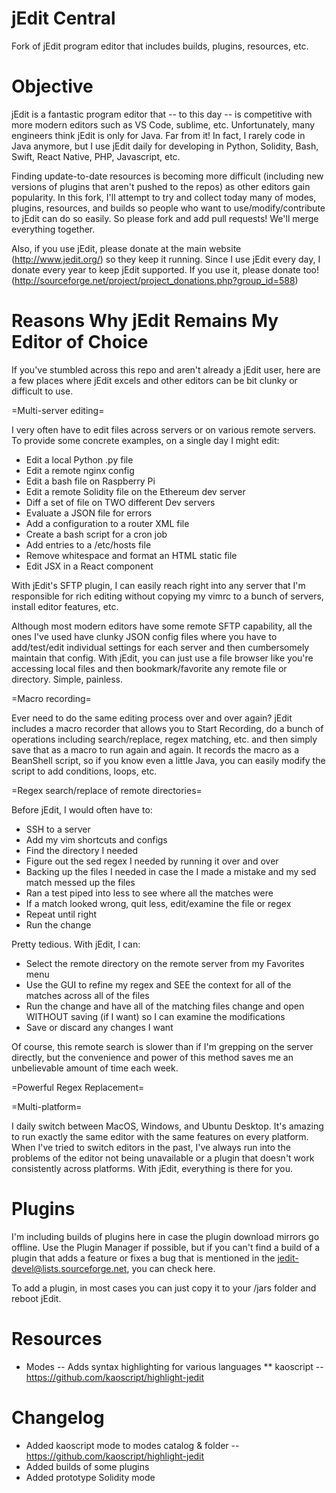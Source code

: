 # jEdit Central
Fork of jEdit program editor that includes builds, plugins, resources, etc.

# Objective

jEdit is a fantastic program editor that -- to this day -- is competitive with more modern editors such as VS Code, sublime, etc. Unfortunately, many engineers think jEdit is only for Java. Far from it! In fact, I rarely code in Java anymore, but I use jEdit daily for developing in Python, Solidity, Bash, Swift, React Native, PHP, Javascript, etc.

Finding update-to-date resources is becoming more difficult (including new versions of plugins that aren't pushed to the repos) as other editors gain popularity. In this fork, I'll attempt to try and collect today many of modes, plugins, resources, and builds so people who want to use/modify/contribute to jEdit can do so easily. So please fork and add pull requests! We'll merge everything together.

Also, if you use jEdit, please donate at the main website (http://www.jedit.org/) so they keep it running. Since I use jEdit every day, I donate every year to keep jEdit supported. If you use it, please donate too! (http://sourceforge.net/project/project_donations.php?group_id=588)

# Reasons Why jEdit Remains My Editor of Choice

If you've stumbled across this repo and aren't already a jEdit user, here are a few places where jEdit excels and other editors can be bit clunky or difficult to use.

=Multi-server editing=

I very often have to edit files across servers or on various remote servers. To provide some concrete examples, on a single day I might edit:

* Edit a local Python .py file
* Edit a remote nginx config
* Edit a bash file on Raspberry Pi
* Edit a remote Solidity file on the Ethereum dev server
* Diff a set of file on TWO different Dev servers
* Evaluate a JSON file for errors
* Add a configuration to a router XML file
* Create a bash script for a cron job
* Add entries to a /etc/hosts file
* Remove whitespace and format an HTML static file
* Edit JSX in a React component

With jEdit's SFTP plugin, I can easily reach right into any server that I'm responsible for rich editing without copying my vimrc to a bunch of servers, install editor features, etc.

Although most modern editors have some remote SFTP capability, all the ones I've used have clunky JSON config files where you have to add/test/edit individual settings for each server and then cumbersomely maintain that config. With jEdit, you can just use a file browser like you're accessing local files and then bookmark/favorite any remote file or directory. Simple, painless.

=Macro recording=

Ever need to do the same editing process over and over again? jEdit includes a macro recorder that allows you to Start Recording, do a bunch of operations including search/replace, regex matching, etc. and then simply save that as a macro to run again and again. It records the macro as a BeanShell script, so if you know even a little Java, you can easily modify the script to add conditions, loops, etc.


=Regex search/replace of remote directories=

Before jEdit, I would often have to:

* SSH to a server
* Add my vim shortcuts and configs
* Find the directory I needed
* Figure out the sed regex I needed by running it over and over
* Backing up the files I needed in case the I made a mistake and my sed match messed up the files
* Ran a test piped into less to see where all the matches were
* If a match looked wrong, quit less, edit/examine the file or regex
* Repeat until right
* Run the change

Pretty tedious. With jEdit, I can:

* Select the remote directory on the remote server from my Favorites menu
* Use the GUI to refine my regex and SEE the context for all of the matches across all of the files
* Run the change and have all of the matching files change and open WITHOUT saving (if I want) so I can examine the modifications
* Save or discard any changes I want

Of course, this remote search is slower than if I'm grepping on the server directly, but the convenience and power of this method saves me an unbelievable amount of time each week.

=Powerful Regex Replacement=

=Multi-platform=

I daily switch between MacOS, Windows, and Ubuntu Desktop. It's amazing to run exactly the same editor with the same features on every platform. When I've tried to switch editors in the past, I've always run into the problems of the editor not being unavailable or a plugin that doesn't work consistently across platforms. With jEdit, everything is there for you.

# Plugins

I'm including builds of plugins here in case the plugin download mirrors go offline. Use the Plugin Manager if possible, but if you can't find a build of a plugin that adds a feature or fixes a bug that is mentioned in the jedit-devel@lists.sourceforge.net, you can check here.

To add a plugin, in most cases you can just copy it to your /jars folder and reboot jEdit.




# Resources

* Modes -- Adds syntax highlighting for various languages
** kaoscript -- https://github.com/kaoscript/highlight-jedit


# Changelog

* Added kaoscript mode to modes catalog & folder -- https://github.com/kaoscript/highlight-jedit
* Added builds of some plugins
* Added prototype Solidity mode
